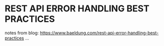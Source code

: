 # REST API ERROR HANDLING BEST PRACTICES 
notes from blog: https://www.baeldung.com/rest-api-error-handling-best-practices
... 
